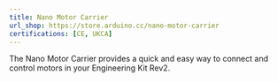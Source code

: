 ```yaml
---
title: Nano Motor Carrier
url_shop: https://store.arduino.cc/nano-motor-carrier
certifications: [CE, UKCA]
---
```


The Nano Motor Carrier provides a quick and easy way to connect and control motors in your Engineering Kit Rev2.